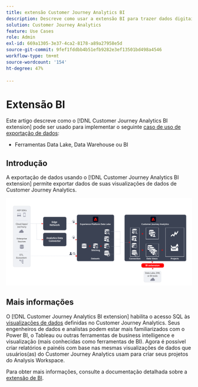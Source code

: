 ```yaml
---
title: extensão Customer Journey Analytics BI
description: Descreve como usar a extensão BI para trazer dados digitais para suas próprias ferramentas de BI ou Data Lake para usar com conjuntos de dados adicionais.
solution: Customer Journey Analytics
feature: Use Cases
role: Admin
exl-id: 669a1305-3e37-4ca2-8178-a89a27958e5d
source-git-commit: 9fef1fddbb4b51efb9282e3ef13501bd498a4546
workflow-type: tm+mt
source-wordcount: '154'
ht-degree: 47%

---
```


# Extensão BI

Este artigo descreve como o [!DNL Customer Journey Analytics BI extension] pode ser usado para implementar o seguinte [caso de uso de exportação de dados](overview.md):

- Ferramentas Data Lake, Data Warehouse ou BI

## Introdução

A exportação de dados usando o [!DNL Customer Journey Analytics BI extension] permite exportar dados de suas visualizações de dados de Customer Journey Analytics.

![Extensão de BI](../assets/bi-extension.svg)

## Mais informações

O [!DNL Customer Journey Analytics BI extension] habilita o acesso SQL às [visualizações de dados](/help/data-views/data-views.md) definidas no Customer Journey Analytics. Seus engenheiros de dados e analistas podem estar mais familiarizados com o Power BI, o Tableau ou outras ferramentas de business intelligence e visualização (mais conhecidas como ferramentas de BI). Agora é possível criar relatórios e painéis com base nas mesmas visualizações de dados que usuários(as) do Customer Journey Analytics usam para criar seus projetos do Analysis Workspace.

Para obter mais informações, consulte a documentação detalhada sobre a [extensão de BI](../../data-views/bi-extension.md).
